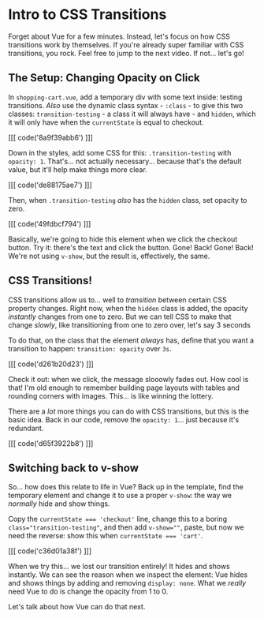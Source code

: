 # Intro to CSS Transitions

Forget about Vue for a few minutes. Instead, let's focus on how CSS transitions
work by themselves. If you're already super familiar with CSS transitions, you
rock. Feel free to jump to the next video. If not... let's go!

## The Setup: Changing Opacity on Click

In `shopping-cart.vue`, add a temporary div with some text inside: testing
transitions. *Also* use the dynamic class syntax - `:class` - to give this two
classes: `transition-testing` - a class it will always have - and `hidden`, which
it will only have when the `currentState` is equal to checkout.

[[[ code('8a9f39abb6') ]]]

Down in the styles, add some CSS for this: `.transition-testing` with `opacity: 1`.
That's... not actually necessary... because that's the default value, but it'll
help make things more clear.

[[[ code('de88175ae7') ]]]

Then, when `.transition-testing` *also* has the `hidden` class, set opacity to
zero. 

[[[ code('49fdbcf794') ]]]

Basically, we're going to hide this element when we click the checkout
button. Try it: there's the text and click the button. Gone! Back! Gone! Back!
We're not using `v-show`, but the result is, effectively, the same.

## CSS Transitions!

CSS transitions allow us to... well to *transition* between certain CSS property
changes. Right now, when the `hidden` class is added, the opacity *instantly*
changes from one to zero. But we can tell CSS to make that change *slowly*, like
transitioning from one to zero over, let's say 3 seconds

To do that, on the class that the element *always* has, define that you want
a transition to happen: `transition: opacity` over `3s`.

[[[ code('d261b20d23') ]]]

Check it out: when we click, the message slooowly fades out. How cool is that!
I'm old enough to remember building page layouts with tables and rounding corners
with images. This... is like winning the lottery.

There are a *lot* more things you can do with CSS transitions, but this is the
basic idea. Back in our code, remove the `opacity: 1`... just because it's
redundant.

[[[ code('d65f3922b8') ]]]

## Switching back to v-show

So... how does this relate to life in Vue? Back up in the template, find the
temporary element and change it to use a proper `v-show`: the way we
*normally* hide and show things.

Copy the `currentState === 'checkout'` line, change this to a boring
`class="transition-testing"`, and then add `v-show=""`, paste, but now we need
the reverse: show this when `currentState === 'cart'`.

[[[ code('c36d01a38f') ]]]

When we try this... we lost our transition entirely! It hides and shows
instantly. We can see the reason when we inspect the element: Vue hides and shows
things by adding and removing `display: none`. What we *really* need Vue to do
is change the opacity from 1 to 0.

Let's talk about how Vue can do that next.
